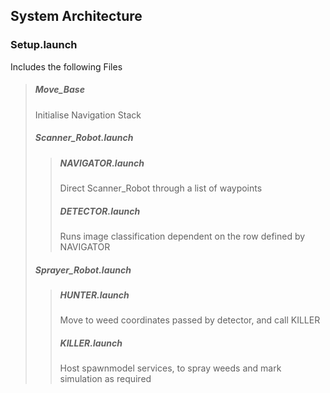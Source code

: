 ## System Architecture

### Setup.launch
Includes the following Files
> ##### Move_Base
> Initialise Navigation Stack
>
> ##### Scanner_Robot.launch
> > ##### NAVIGATOR.launch
> > Direct Scanner_Robot through a list of waypoints
> > ##### DETECTOR.launch
> > Runs image classification dependent on the row defined by NAVIGATOR
>
> ##### Sprayer_Robot.launch
> > ##### HUNTER.launch
> > Move to weed coordinates passed by detector, and call KILLER
> > ##### KILLER.launch
> > Host spawnmodel services, to spray weeds and mark simulation as required
